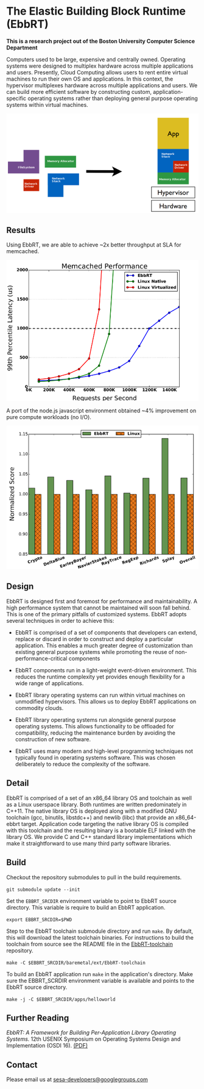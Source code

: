 The Elastic Building Block Runtime (EbbRT)
=====

**This is a research project out of the Boston University Computer
   Science Department**

Computers used to be large, expensive and centrally owned. Operating
systems were designed to multiplex hardware across multiple
applications and users. Presently, Cloud Computing allows users to
rent entire virtual machines to run their own OS and applications. In
this context, the hypervisor multiplexes hardware across multiple
applications and users. We can build more efficient software by
constructing custom, application-specific operating systems rather
than deploying general purpose operating systems within virtual
machines.

![image](doc/img/objective.png)

## Results

Using EbbRT, we are able to achieve ~2x better throughput at SLA for
memcached.

![image](doc/img/memcached_results.png)

A port of the node.js javascript environment obtained ~4% improvement
on pure compute workloads (no I/O).

![image](doc/img/nodejs_results.png)

## Design

EbbRT is designed first and foremost for performance and
maintainability. A high performance system that cannot be maintained
will soon fall behind. This is one of the primary pitfalls of
customized systems. EbbRT adopts several techniques in order to
achieve this:

* EbbRT is comprised of a set of components that developers can
extend, replace or discard in order to construct and deploy a
particular application. This enables a much greater degree of
customization than existing general purpose systems while promoting
the reuse of non-performance-critical components

* EbbRT components run in a light-weight event-driven environment. This
reduces the runtime complexity yet provides enough flexibility for a
wide range of applications.

* EbbRT library operating systems can run within virtual machines on
unmodified hypervisors. This allows us to deploy EbbRT applications on
commodity clouds.

* EbbRT library operating systems run alongside general purpose
operating systems. This allows functionality to be offloaded for
compatibility, reducing the maintenance burden by avoiding the
construction of new software.

* EbbRT uses many modern and high-level programming techniques not
typically found in operating systems software. This was chosen
deliberately to reduce the complexity of the software.

## Detail

EbbRT is comprised of a set of an x86_64 library OS and toolchain as
well as a Linux userspace library. Both runtimes are written
predominately in C++11. The native library OS is deployed along with a
modified GNU toolchain (gcc, binutils, libstdc++) and newlib (libc)
that provide an x86_64-ebbrt target. Application code targeting the
native library OS is compiled with this toolchain and the resulting
binary is a bootable ELF linked with the library OS. We provide C and
C++ standard library implementations which make it straightforward to
use many third party software libraries.

## Build

Checkout the repository submodules to pull in the build requirements.

`git submodule update --init`

Set the `EBBRT_SRCDIR` environment variable to point to EbbRT source
directory. This variable is require to build an EbbRT application.

`export EBBRT_SRCDIR=$PWD`

Step to the EbbRT toolchain submodule directory and run `make`. By default,
this will download the latest toolchain binaries. For instructions to build the toolchain from
source see the README file in the [EbbRT-toolchain](https://github.com/SESA/EbbRT-toolchain) repository.

`make -C $EBBRT_SRCDIR/baremetal/ext/EbbRT-toolchain`

To build an EbbRT application run `make` in the application's directory. Make sure the EBBRT_SCRDIR environment variable is available and points to the EbbRT source directory. 

`make -j -C $EBBRT_SRCDIR/apps/helloworld`

## Further Reading

*EbbRT: A Framework for Building Per-Application Library Operating Systems.*
12th USENIX Symposium on Operating Systems Design and Implementation (OSDI
16). [(PDF)](doc/ebbrt-OSDI_16.pdf)

## Contact

Please email us at sesa-developers@googlegroups.com
